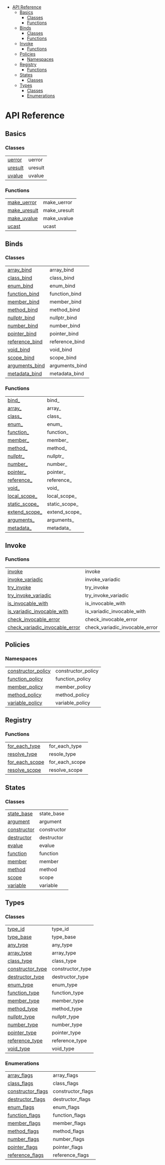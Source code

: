 - [API Reference](#api-reference)
  - [Basics](#basics)
    - [Classes](#classes)
    - [Functions](#functions)
  - [Binds](#binds)
    - [Classes](#classes-1)
    - [Functions](#functions-1)
  - [Invoke](#invoke)
    - [Functions](#functions-2)
  - [Policies](#policies)
    - [Namespaces](#namespaces)
  - [Registry](#registry)
    - [Functions](#functions-3)
  - [States](#states)
    - [Classes](#classes-2)
  - [Types](#types)
    - [Classes](#classes-3)
    - [Enumerations](#enumerations)

# API Reference

## Basics

### Classes

|                                    |         |
| ---------------------------------- | ------- |
| [uerror](./api/basics.md#uerror)   | uerror  |
| [uresult](./api/basics.md#uresult) | uresult |
| [uvalue](./api/basics.md#uvalue)   | uvalue  |

### Functions

|                                              |              |
| -------------------------------------------- | ------------ |
| [make_uerror](./api/basics.md#make_uerror)   | make_uerror  |
| [make_uresult](./api/basics.md#make_uresult) | make_uresult |
| [make_uvalue](./api/basics.md#make_uvalue)   | make_uvalue  |
| [ucast](./api/basics.md#ucast)               | ucast        |

## Binds

### Classes

|                                                 |                |
| ----------------------------------------------- | -------------- |
| [array_bind](./api/binds.md#array_bind)         | array_bind     |
| [class_bind](./api/binds.md#class_bind)         | class_bind     |
| [enum_bind](./api/binds.md#enum_bind)           | enum_bind      |
| [function_bind](./api/binds.md#function_bind)   | function_bind  |
| [member_bind](./api/binds.md#member_bind)       | member_bind    |
| [method_bind](./api/binds.md#method_bind)       | method_bind    |
| [nullptr_bind](./api/binds.md#nullptr_bind)     | nullptr_bind   |
| [number_bind](./api/binds.md#number_bind)       | number_bind    |
| [pointer_bind](./api/binds.md#pointer_bind)     | pointer_bind   |
| [reference_bind](./api/binds.md#reference_bind) | reference_bind |
| [void_bind](./api/binds.md#void_bind)           | void_bind      |
| [scope_bind](./api/binds.md#scope_bind)         | scope_bind     |
| [arguments_bind](./api/binds.md#arguments_bind) | arguments_bind |
| [metadata_bind](./api/binds.md#metadata_bind)   | metadata_bind  |

### Functions

|                                               |               |
| --------------------------------------------- | ------------- |
| [bind_](./api/binds.md#bind_)                 | bind_         |
| [array_](./api/binds.md#array_)               | array_        |
| [class_](./api/binds.md#class_)               | class_        |
| [enum_](./api/binds.md#enum_)                 | enum_         |
| [function_](./api/binds.md#function_)         | function_     |
| [member_](./api/binds.md#member_)             | member_       |
| [method_](./api/binds.md#method_)             | method_       |
| [nullptr_](./api/binds.md#nullptr_)           | nullptr_      |
| [number_](./api/binds.md#number_)             | number_       |
| [pointer_](./api/binds.md#pointer_)           | pointer_      |
| [reference_](./api/binds.md#reference_)       | reference_    |
| [void_](./api/binds.md#void_)                 | void_         |
| [local_scope_](./api/binds.md#local_scope_)   | local_scope_  |
| [static_scope_](./api/binds.md#static_scope_) | static_scope_ |
| [extend_scope_](./api/binds.md#extend_scope_) | extend_scope_ |
| [arguments_](./api/binds.md#arguments_)       | arguments_    |
| [metadata_](./api/binds.md#metadata_)         | metadata_     |

## Invoke

### Functions

|                                                                                  |                                |
| -------------------------------------------------------------------------------- | ------------------------------ |
| [invoke](./api/invoke.md#invoke)                                                 | invoke                         |
| [invoke_variadic](./api/invoke.md#invoke_variadic)                               | invoke_variadic                |
| [try_invoke](./api/invoke.md#try_invoke)                                         | try_invoke                     |
| [try_invoke_variadic](./api/invoke.md#try_invoke_variadic)                       | try_invoke_variadic            |
| [is_invocable_with](./api/invoke.md#is_invocable_with)                           | is_invocable_with              |
| [is_variadic_invocable_with](./api/invoke.md#is_variadic_invocable_with)         | is_variadic_invocable_with     |
| [check_invocable_error](./api/invoke.md#check_invocable_error)                   | check_invocable_error          |
| [check_variadic_invocable_error](./api/invoke.md#check_variadic_invocable_error) | check_variadic_invocable_error |


## Policies

### Namespaces

|                                                            |                    |
| ---------------------------------------------------------- | ------------------ |
| [constructor_policy](./api/policies.md#constructor_policy) | constructor_policy |
| [function_policy](./api/policies.md#function_policy)       | function_policy    |
| [member_policy](./api/policies.md#member_policy)           | member_policy      |
| [method_policy](./api/policies.md#method_policy)           | method_policy      |
| [variable_policy](./api/policies.md#variable_policy)       | variable_policy    |

## Registry

### Functions

|                                                    |                |
| -------------------------------------------------- | -------------- |
| [for_each_type](./api/registry.md#for_each_type)   | for_each_type  |
| [resolve_type](./api/registry.md#resolve_type)     | resole_type    |
| [for_each_scope](./api/registry.md#for_each_scope) | for_each_scope |
| [resolve_scope](./api/registry.md#resolve_scope)   | resolve_scope  |

## States

### Classes

|                                            |             |
| ------------------------------------------ | ----------- |
| [state_base](./api/states.md#state_base)   | state_base  |
| [argument](./api/states.md#argument)       | argument    |
| [constructor](./api/states.md#constructor) | constructor |
| [destructor](./api/states.md#destructor)   | destructor  |
| [evalue](./api/states.md#evalue)           | evalue      |
| [function](./api/states.md#function)       | function    |
| [member](./api/states.md#member)           | member      |
| [method](./api/states.md#method)           | method      |
| [scope](./api/states.md#scope)             | scope       |
| [variable](./api/states.md#variable)       | variable    |

## Types

### Classes

|                                                     |                  |
| --------------------------------------------------- | ---------------- |
| [type_id](./api/types.md#type_id)                   | type_id          |
| [type_base](./api/types.md#type_base)               | type_base        |
| [any_type](./api/types.md#any_type)                 | any_type         |
| [array_type](./api/types.md#array_type)             | array_type       |
| [class_type](./api/types.md#class_type)             | class_type       |
| [constructor_type](./api/types.md#constructor_type) | constructor_type |
| [destructor_type](./api/types.md#destructor_type)   | destructor_type  |
| [enum_type](./api/types.md#enum_type)               | enum_type        |
| [function_type](./api/types.md#function_type)       | function_type    |
| [member_type](./api/types.md#member_type)           | member_type      |
| [method_type](./api/types.md#method_type)           | method_type      |
| [nullptr_type](./api/types.md#nullptr_type)         | nullptr_type     |
| [number_type](./api/types.md#number_type)           | number_type      |
| [pointer_type](./api/types.md#pointer_type)         | pointer_type     |
| [reference_type](./api/types.md#reference_type)     | reference_type   |
| [void_type](./api/types.md#void_type)               | void_type        |

### Enumerations

|                                                       |                   |
| ----------------------------------------------------- | ----------------- |
| [array_flags](./api/types.md#array_flags)             | array_flags       |
| [class_flags](./api/types.md#class_flags)             | class_flags       |
| [constructor_flags](./api/types.md#constructor_flags) | constructor_flags |
| [destructor_flags](./api/types.md#destructor_flags)   | destructor_flags  |
| [enum_flags](./api/types.md#enum_flags)               | enum_flags        |
| [function_flags](./api/types.md#function_flags)       | function_flags    |
| [member_flags](./api/types.md#member_flags)           | member_flags      |
| [method_flags](./api/types.md#method_flags)           | method_flags      |
| [number_flags](./api/types.md#number_flags)           | number_flags      |
| [pointer_flags](./api/types.md#pointer_flags)         | pointer_flags     |
| [reference_flags](./api/types.md#reference_flags)     | reference_flags   |
